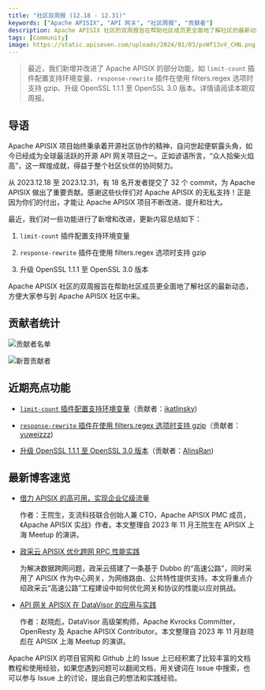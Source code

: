 ```yaml
---
title: "社区双周报 (12.18 - 12.31)"
keywords: ["Apache APISIX", "API 网关", "社区周报", "贡献者"]
description: Apache APISIX 社区的双周报旨在帮助社区成员更全面地了解社区的最新动态，方便大家参与到 Apache APISIX 社区中来。
tags: [Community]
image: https://static.apiseven.com/uploads/2024/01/03/pvWf13vV_CHN.png
---
```

> 最近，我们新增并改进了 Apache APISIX 的部分功能，如 `limit-count` 插件配置支持环境变量、`response-rewrite` 插件在使用 filters.regex 选项时支持 gzip、升级 OpenSSL 1.1.1 至 OpenSSL 3.0 版本。详情请阅读本期双周报。
<!--truncate-->
## 导语

Apache APISIX 项目始终秉承着开源社区协作的精神，自问世起便崭露头角，如今已经成为全球最活跃的开源 API 网关项目之一。正如谚语所言，“众人拾柴火焰高”，这一辉煌成就，得益于整个社区伙伴的协同努力。

从 2023.12.18 至 2023.12.31，有 18 名开发者提交了 32 个 commit，为 Apache APISIX 做出了重要贡献。感谢这些伙伴们对 Apache APISIX 的无私支持！正是因为你们的付出，才能让 Apache APISIX 项目不断改进、提升和壮大。

最近，我们对一些功能进行了新增和改进，更新内容总结如下：

1. `limit-count` 插件配置支持环境变量

2. `response-rewrite` 插件在使用 filters.regex 选项时支持 gzip

3. 升级 OpenSSL 1.1.1 至 OpenSSL 3.0 版本

Apache APISIX 社区的双周报旨在帮助社区成员更全面地了解社区的最新动态，方便大家参与到 Apache APISIX 社区中来。

## 贡献者统计

![贡献者名单](https://static.apiseven.com/uploads/2024/01/03/CPoS8MJV_Con.png)

![新晋贡献者](https://static.apiseven.com/uploads/2024/01/03/Cs8W4P1U_New.png)

## 近期亮点功能

- [`limit-count` 插件配置支持环境变量](https://github.com/apache/apisix/pull/10607)（贡献者：[ikatlinsky](https://github.com/ikatlinsky))

- [`response-rewrite` 插件在使用 filters.regex 选项时支持 gzip](https://github.com/apache/apisix/pull/10637)（贡献者：[yuweizzz](https://github.com/yuweizzz))

- [升级 OpenSSL 1.1.1 至 OpenSSL 3.0 版本](https://github.com/apache/apisix/pull/10724)（贡献者：[AlinsRan](https://github.com/AlinsRan))

## 最新博客速览

- [借力 APISIX 的高可用，实现企业亿级流量](https://apisix.apache.org/zh/blog/2023/12/15/high-availability-of-apisix-and-api7/)

  作者：王院生，支流科技联合创始人兼 CTO，Apache APISIX PMC 成员，《Apache APISIX 实战》作者。本文整理自 2023 年 11 月王院生在 APISIX 上海 Meetup 的演讲。
  
- [政采云 APISIX 优化跨网 RPC 性能实践](https://apisix.apache.org/zh/blog/2023/12/08/zhengcaiyun-uses-apisix/)

  为解决数据跨网问题，政采云搭建了一条基于 Dubbo 的“高速公路”，同时采用了 APISIX 作为中心网关，为网络路由、公共特性提供支持。本文将重点介绍政采云“高速公路”工程建设中如何优化网关和协议的性能以应对挑战。

- [API 网关 APISIX 在 DataVisor 的应用与实践](https://apisix.apache.org/zh/blog/2023/12/01/datavisor-uses-apisix/)

  作者：赵晓彪，DataVisor 高级架构师，Apache Kvrocks Committer，OpenResty 及 Apache APISIX Contributor。本文整理自 2023 年 11 月赵晓彪在 APISIX 上海 Meetup 的演讲。

Apache APISIX 的项目官网和 Github 上的 Issue 上已经积累了比较丰富的文档教程和使用经验，如果您遇到问题可以翻阅文档，用关键词在 Issue 中搜索，也可以参与 Issue 上的讨论，提出自己的想法和实践经验。
